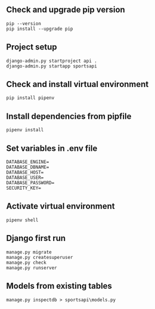 ## Check and upgrade pip version
```
pip --version
pip install --upgrade pip
```
## Project setup
```
django-admin.py startproject api .
django-admin.py startapp sportsapi
```
## Check and install virtual environment
```
pip install pipenv
```
## Install dependencies from pipfile
```
pipenv install
```
## Set variables in .env file
```
DATABASE_ENGINE=
DATABASE_DBNAME=
DATABASE_HOST=
DATABASE_USER=
DATABASE_PASSWORD=
SECURITY_KEY=
```
## Activate virtual environment
```
pipenv shell
```
## Django first run
```
manage.py migrate
manage.py createsuperuser
manage.py check
manage.py runserver
```
## Models from existing tables
```
manage.py inspectdb > sportsapi\models.py
```
